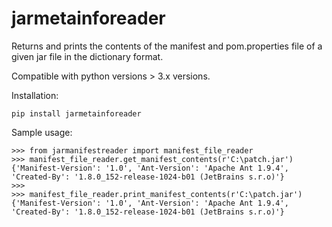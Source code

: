 # jarmetainforeader
Returns and prints the contents of the manifest and pom.properties file of a given jar file
in the dictionary format.

Compatible with python versions > 3.x versions. 

Installation:

```
pip install jarmetainforeader
```

Sample usage:

```
>>> from jarmanifestreader import manifest_file_reader
>>> manifest_file_reader.get_manifest_contents(r'C:\patch.jar')
{'Manifest-Version': '1.0', 'Ant-Version': 'Apache Ant 1.9.4', 'Created-By': '1.8.0_152-release-1024-b01 (JetBrains s.r.o)'}
>>>
>>> manifest_file_reader.print_manifest_contents(r'C:\patch.jar')
{'Manifest-Version': '1.0', 'Ant-Version': 'Apache Ant 1.9.4', 'Created-By': '1.8.0_152-release-1024-b01 (JetBrains s.r.o)'}

```